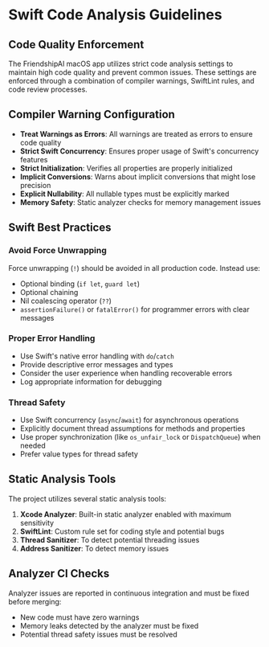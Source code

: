 # Swift Code Analysis Guidelines

## Code Quality Enforcement

The FriendshipAI macOS app utilizes strict code analysis settings to maintain high code quality and prevent common issues. These settings are enforced through a combination of compiler warnings, SwiftLint rules, and code review processes.

## Compiler Warning Configuration

- **Treat Warnings as Errors**: All warnings are treated as errors to ensure code quality
- **Strict Swift Concurrency**: Ensures proper usage of Swift's concurrency features
- **Strict Initialization**: Verifies all properties are properly initialized
- **Implicit Conversions**: Warns about implicit conversions that might lose precision
- **Explicit Nullability**: All nullable types must be explicitly marked
- **Memory Safety**: Static analyzer checks for memory management issues

## Swift Best Practices

### Avoid Force Unwrapping

Force unwrapping (`!`) should be avoided in all production code. Instead use:

- Optional binding (`if let`, `guard let`)
- Optional chaining
- Nil coalescing operator (`??`)
- `assertionFailure()` or `fatalError()` for programmer errors with clear messages

### Proper Error Handling

- Use Swift's native error handling with `do`/`catch`
- Provide descriptive error messages and types
- Consider the user experience when handling recoverable errors
- Log appropriate information for debugging

### Thread Safety

- Use Swift concurrency (`async`/`await`) for asynchronous operations
- Explicitly document thread assumptions for methods and properties
- Use proper synchronization (like `os_unfair_lock` or `DispatchQueue`) when needed
- Prefer value types for thread safety

## Static Analysis Tools

The project utilizes several static analysis tools:

1. **Xcode Analyzer**: Built-in static analyzer enabled with maximum sensitivity
2. **SwiftLint**: Custom rule set for coding style and potential bugs
3. **Thread Sanitizer**: To detect potential threading issues
4. **Address Sanitizer**: To detect memory issues

## Analyzer CI Checks

Analyzer issues are reported in continuous integration and must be fixed before merging:

- New code must have zero warnings
- Memory leaks detected by the analyzer must be fixed
- Potential thread safety issues must be resolved
